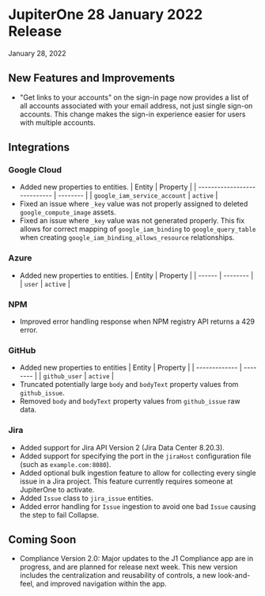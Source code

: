 
# JupiterOne 28 January 2022 Release

January 28, 2022

## New Features and Improvements

-  "Get links to your accounts" on the sign-in page now provides a list of all accounts associated with your email address, not just single sign-on accounts. This change makes the sign-in experience easier for users with multiple accounts. 

## Integrations

### Google Cloud
- Added new properties to entities.
| Entity                       | Property |
| ---------------------------- | -------- |
| `google_iam_service_account` | `active` |
- Fixed an issue where `_key` value was not properly assigned to deleted `google_compute_image` assets.
- Fixed an issue where `_key` value was not generated properly. This fix allows for correct mapping of `google_iam_binding` to `google_query_table` when creating `google_iam_binding_allows_resource` relationships.

### Azure
- Added new properties to entities.
| Entity | Property |
| ------ | -------- |
| `user` | `active` |

### NPM
- Improved error handling response when NPM registry API returns a 429 error.

### GitHub
- Added new properties to entities
| Entity        | Property |
| ------------- | -------- |
| `github_user` | `active` |
- Truncated potentially large `body` and `bodyText` property values from `github_issue`.
- Removed `body` and `bodyText` property values from `github_issue` raw data.

### Jira
- Added support for Jira API Version 2 (Jira Data Center 8.20.3).
- Added support for specifying the port in the `jiraHost` configuration file (such as `example.com:8080`).
- Added optional bulk ingestion feature to allow for collecting every single issue in a Jira project. This feature currently requires someone at JupiterOne to activate.
- Added `Issue` class to `jira_issue` entities.
- Added error handling for `Issue` ingestion to avoid one bad `Issue` causing the step to fail
  Collapse.

## Coming Soon
- Compliance Version 2.0: Major updates to the J1 Compliance app are in progress, and are planned for release next week. This new version includes the centralization and reusability of controls, a new look-and-feel, and improved navigation within the app.

